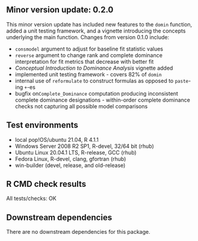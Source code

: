 ## Minor version update: 0.2.0
This minor version update has included new features to the `domin` function, added a unit testing framework, and a vignette introducing the concepts underlying the main function.
Changes from version 0.1.0 include:

* `consmodel` argument to adjust for baseline fit statistic values
* `reverse` argument to change rank and complete dominance interpretation for fit metrics that decrease with better fit
* *Conceptual Introduction to Dominance Analysis* vignette added
* implemented unit testing framework - covers 82% of `domin`
* internal use of `reformulate` to construct formulas as opposed to `paste`-ing `+`-es
* bugfix on`Complete_Dominance` computation producing inconsistent complete dominance designations - within-order complete dominance checks not capturing all possible model comparisons

## Test environments
* local pop!OS/ubuntu 21.04, R 4.1.1
* Windows Server 2008 R2 SP1, R-devel, 32/64 bit (rhub)
* Ubuntu Linux 20.04.1 LTS, R-release, GCC (rhub)
* Fedora Linux, R-devel, clang, gfortran (rhub)
* win-builder (devel, release, and old-release)

## R CMD check results

All tests/checks: OK

## Downstream dependencies
There are no downstream dependencies for this package.
